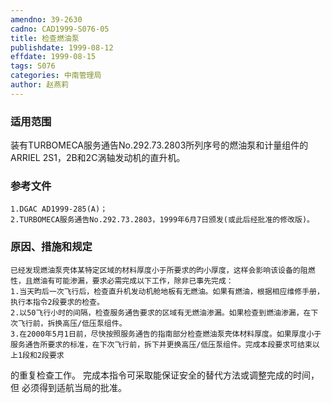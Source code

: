 ```yaml
---
amendno: 39-2630
cadno: CAD1999-S076-05
title: 检查燃油泵
publishdate: 1999-08-12
effdate: 1999-08-15
tags: S076
categories: 中南管理局
author: 赵燕莉
---
```


### 适用范围 
装有TURBOMECA服务通告No.292.73.2803所列序号的燃油泵和计量组件的ARRIEL 2S1，2B和2C涡轴发动机的直升机。

<!--more-->
### 参考文件
    1.DGAC AD1999-285(A)；
    2.TURBOMECA服务通告No.292.73.2803，1999年6月7日颁发(或此后经批准的修改版)。

### 原因、措施和规定 
    已经发现燃油泵壳体某特定区域的材料厚度小于所要求的昀小厚度，这样会影响该设备的阻燃性，且燃油有可能渗漏，要求必需完成以下工作，除非已事先完成： 
    1.当天昀后一次飞行后，检查直升机发动机舱地板有无燃油。如果有燃油，根据相应维修手册，执行本指令2段要求的检查。 
    2.以50飞行小时的间隔，检查服务通告要求的区域有无燃油渗漏。如果检查到燃油渗漏，在下次飞行前，拆换高压/低压泵组件。 
    3.在2000年5月1日前，尽快按照服务通告的指南部分检查燃油泵壳体材料厚度。如果厚度小于服务通告所要求的标准，在下次飞行前，拆下并更换高压/低压泵组件。完成本段要求可结束以上1段和2段要求

  
的重复检查工作。     完成本指令可采取能保证安全的替代方法或调整完成的时间，但
必须得到适航当局的批准。
